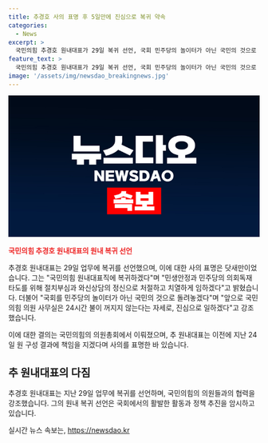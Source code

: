 ```yaml
---
title: 추경호 사의 표명 후 5일만에 진심으로 복귀 약속
categories:
  - News
excerpt: >
  국민의힘 추경호 원내대표가 29일 복귀 선언, 국회 민주당의 놀이터가 아닌 국민의 것으로 돌려놓겠다고 약속. 추 대표는 민생안정과 의회독재 타도를 위해 헌신, 국민의힘 의원들은 24시간 불이 꺼지지 않는 자세로 일할 것이라고 강조. 사의 표명 후 재신임 결의에도 불구하고 복귀 선언.
feature_text: >
  국민의힘 추경호 원내대표가 29일 복귀 선언, 국회 민주당의 놀이터가 아닌 국민의 것으로 돌려놓겠다고 약속. 추 대표는 민생안정과 의회독재 타도를 위해 헌신, 국민의힘 의원들은 24시간 불이 꺼지지 않는 자세로 일할 것이라고 강조. 사의 표명 후 재신임 결의에도 불구하고 복귀 선언.
image: '/assets/img/newsdao_breakingnews.jpg'
---
```


<p><img src="/assets/img/newsdao_breakingnews.jpg" alt="implanttips 속보" /></p>

<p><b><span style="color: #ee2323;">국민의힘 추경호 원내대표의 원내 복귀 선언</span></b></p>

<p>추경호 원내대표는 29일 업무에 복귀를 선언했으며, 이에 대한 사의 표명은 닷새만이었습니다. 그는 "국민의힘 원내대표직에 복귀하겠다"며 "민생안정과 민주당의 의회독재 타도를 위해 절치부심과 와신상담의 정신으로 처절하고 치열하게 임하겠다"고 밝혔습니다. 더불어 "국회를 민주당의 놀이터가 아닌 국민의 것으로 돌려놓겠다"며 "앞으로 국민의힘 의원 사무실은 24시간 불이 꺼지지 않는다는 자세로, 진심으로 일하겠다"고 강조했습니다. </p>

<p>이에 대한 결의는 국민의힘의 의원총회에서 이뤄졌으며, 추 원내대표는 이전에 지난 24일 원 구성 결과에 책임을 지겠다며 사의를 표명한 바 있습니다.</p>

<h2 data-ke-size="size26">추 원내대표의 다짐</h2>

<p>추경호 원내대표는 지난 29일 업무에 복귀를 선언하며, 국민의힘의 의원들과의 협력을 강조했습니다. 그의 원내 복귀 선언은 국회에서의 활발한 활동과 정책 추진을 암시하고 있습니다.</p>
실시간 뉴스 속보는, <a href="https://newsdao.kr" rel="dofollow">https://newsdao.kr</a>


